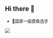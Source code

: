 ## Hi there 👋
- 🔭国家一级摸鱼选手
  
<img src="https://github-readme-stats.vercel.app/api?username=buluorifu&theme=transparent&include_all_commits=true&show_icons=true&hide_border=true" />

<!--
**buluorifu/buluorifu** is a ✨ _special_ ✨ repository because its `README.md` (this file) appears on your GitHub profile.
![Anurag's GitHub stats](https://github-readme-stats.vercel.app/api?username=buluorifu&show_icons=true&theme=cobalt)
Here are some ideas to get you started:

- 🔭 I’m currently working on ...
- 🌱 I’m currently learning ...
- 👯 I’m looking to collaborate on ...
- 🤔 I’m looking for help with ...
- 💬 Ask me about ...
- 📫 How to reach me: ...
- 😄 Pronouns: ...
- ⚡ Fun fact: ...
-->
